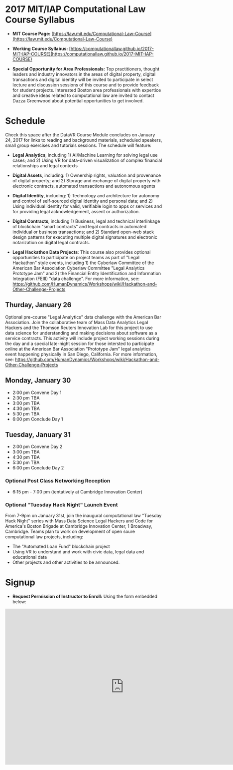 # 2017 MIT/IAP Computational Law Course Syllabus

* **MIT Course Page:** [https://law.mit.edu/Computational-Law-Course](https://law.mit.edu/Computational-Law-Course)

* **Working Course Syllabus:** [https://computationallaw.github.io/2017-MIT-IAP-COURSE](https://computationallaw.github.io/2017-MIT-IAP-COURSE)

* **Special Opportunity for Area Professionals:** Top practitioners, thought leaders and industry innovators in the areas of digital property, digital transactions and digital identity will be invited to participate in select lecture and discussion sessions of this course and to provide feedback for student projects.  Interested Boston area professionals with expertice and creative ideas related to computational law are invited to contact Dazza Greenwood about potential opportunities to get involved. 

# Schedule

Check this space after the DataVR Course Module concludes on January 24, 2017 for links to reading and background materials, scheduled speakers, small group exercises and tutorials sessions.  The schedule will feature:

* **Legal Analytics**, including 1) AI/Machine Learning for solving legal use cases; and 2) Using VR for data-driven visualization of complex financial relationships and legal contexts

* **Digital Assets**, including: 1) Ownership rights, valuation and provenance of digital property; and 2) Storage and exchange of digital property with electronic contracts, automated transactions and autonomous agents

* **Digital Identity**, including: 1) Technology and architecture for autonomy and control of self-sourced digital identity and personal data; and 2) Using individual identity for valid, verifiable login to apps or services and for providing legal acknowledgement, assent or authorization.

* **Digital Contracts**, including 1) Business, legal and technical interlinkage of blockchain "smart contracts" and legal contracts in automated individual or business transactions; and 2) Standard open-web stack design patterns for executing multiple digital signatures and electronic notarization on digital legal contracts.

* **Legal Hackathon Data Projects**: This course also provides optional opportunities to participate on project teams as part of "Legal Hackathon" style events, including 1) the Cyberlaw Committee of the American Bar Association Cyberlaw Committee "Legal Analytics Prototype Jam" and 2) the Financial Entity Identification and Information Integration (FEIII) "data challenge".   For more information, see: https://github.com/HumanDynamics/Workshops/wiki/Hackathon-and-Other-Challenge-Projects  


## Thurday, January 26

Optional pre-course "Legal Analytics" data challenge with the American Bar Association.  Join the collaborative team of Mass Data Analytics Legal Hackers and the Thomson Reuters Innovation Lab for this project to use data science for understanding and making decisions about software as a service contracts. This activity will include project working sessions during the day and a special late-night session for those intersted to participate online at the American Bar Association "Prototype Jam" legal analytics event happening physically in San Diego, California.  For more information, see: https://github.com/HumanDynamics/Workshops/wiki/Hackathon-and-Other-Challenge-Projects


## Monday, January 30

* 2:00 pm Convene Day 1
* 2:30 pm TBA
* 3:00 pm TBA
* 4:30 pm TBA
* 5:30 pm TBA
* 6:00 pm Conclude Day 1

## Tuesday, January 31

* 2:00 pm Convene Day 2
* 3:00 pm TBA
* 4:30 pm TBA
* 5:30 pm TBA
* 6:00 pm Conclude Day 2

### Optional Post Class Networking Reception

* 6:15 pm - 7:00 pm (tentatively at Cambridge Innovation Center)

### Optional "Tuesday Hack Night" Launch Event

From 7-9pm on January 31st, join the inaugural computational law "Tuesday Hack Night" series with Mass Data Science Legal Hackers and Code for America's Boston Brigade at Cambridge Innovation Center, 1 Broadway, Cambridge.  Teams plan to work on development of open soure computational law projects, including: 

* The "Automated Loan Fund" blockchain project
* Using VR to understand and work with civic data, legal data and educational data
* Other projects and other activities to be announced.

# Signup 
* **Request Permission of Instructor to Enroll:** Using the form embedded below: 

<iframe src="https://docs.google.com/forms/d/e/1FAIpQLSfpmHqVOUi1oxyGcvWNJgHZGWmb4OUjBGdpjK7p5iGAqXIfig/viewform?embedded=true" width="760" height="500" frameborder="0" marginheight="0" marginwidth="0">Loading...</iframe>
